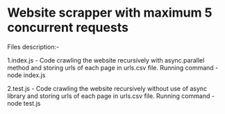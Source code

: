 # Website scrapper with maximum 5 concurrent requests

Files description:-

1.index.js - Code crawling the website recursively with async.parallel method and storing urls of each page in urls.csv file.
Running command - node index.js

2.test.js - Code crawling the website recursively without use of async library and storing urls of each page in urls.csv file.
Running command - node test.js
